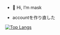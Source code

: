 - 👋 Hi, I’m mask

- accountを作り直した


[![Top Langs](https://github-readme-stats.vercel.app/api/top-langs/?username=maskss-1202&layout=compact)](https://github.com/ss-mask-ss/github-readme-stats)


